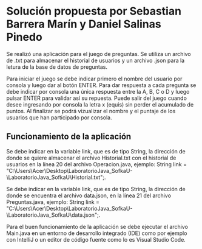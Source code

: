 # Solución propuesta por Sebastian Barrera Marín y Daniel Salinas Pinedo

Se realizó una aplicación para el juego de preguntas. Se utiliza un archivo de .txt para almacenar el historial de usuarios y un archivo .json 
para la letura de la base de datos de preguntas.

Para iniciar el juego se debe indicar primero el nombre del usuario por consola y luego dar al botón ENTER.
Para dar respuesta a cada pregunta se debe indicar por consola una única respuesta entre la A, B, C o D y luego pulsar ENTER para validar así su repuesta.
Puede salir del juego cuando desee ingresando por consola la letra x (equis) sin perder el acumulado de puntos.
Al finalizar se podrá vizualizar el nombre y el puntaje de los usuarios que han participado por consola.

## Funcionamiento de la aplicación

Se debe indicar en la variable link, que es de tipo String, la dirección de donde se quiere almacenar el archivo Historial.txt con el historial de usuarios 
en la línea 20 del archivo Operacion.java, ejemplo:
String link = "C:\\Users\\Acer\\Desktop\\LaboratorioJava_SofkaU-\\LaboratorioJava_SofkaU\\Historial.txt";.

Se debe indicar en la variable link, que es de tipo String, la dirección de donde se encuentra el archivo data.json, en la línea 21 del archivo Preguntas.java, 
ejemplo:
String link = "C:\\Users\\Acer\\Desktop\\LaboratorioJava_SofkaU-\\LaboratorioJava_SofkaU\\data.json";.

Para el buen funcionamiento de la aplicación se debe ejecutar el archivo Main.java en un entorno de desarrollo integrado (IDE) como por ejemplo con 
IntelliJ o un editor de código fuente como lo es Visual Studio Code.
